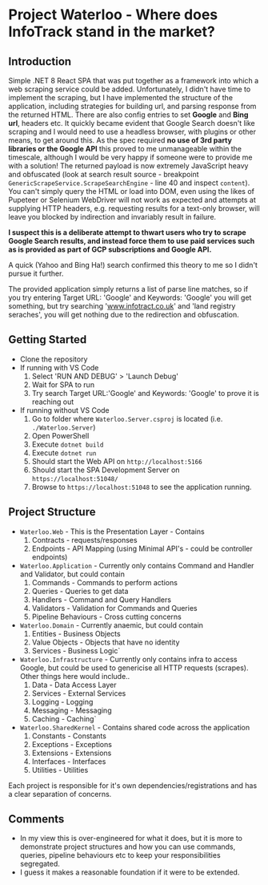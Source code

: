 # Project Waterloo - Where does InfoTrack stand in the market?

## Introduction
Simple .NET 8 React SPA that was put together as a framework into which a web scraping service could be added.
Unfortunately, I didn't have time to implement the scraping, but I have implemented the structure of the application, including
strategies for building url, and parsing response from the returned HTML. There are also config entries to set **Google** and **Bing url**, headers etc.
It quickly became evident that Google Search doesn't like scraping and I would need to use a headless browser, with plugins or other means, to get around this.
As the spec required **no use of 3rd party libraries or the Google API** this proved to me unmanageable within the timescale, although I would be very happy if someone were to provide me with a solution!
The returned payload is now extremely JavaScript heavy and obfuscated (look at search result source - breakpoint `GenericScrapeService.ScrapeSearchEngine` - line 40 and inspect `content`).
You can't simply query the HTML or load into DOM, even using the likes of Pupeteer or Selenium WebDriver will not work as expected and attempts at supplying HTTP headers,
e.g. requesting results for a text-only browser, will leave you blocked by indirection and invariably result in failure.

**I suspect this is a deliberate attempt to thwart users who try to scrape Google Search results, and instead force them to use paid services such as is provided as part of GCP subscriptions and Google API.** 

A quick (Yahoo and Bing Ha!) search confirmed this theory to me so I didn't pursue it further.

The provided application simply returns a list of parse line matches, so if you try entering Target URL: 'Google' and Keywords: 'Google' you will get something, but try searching 'www.infotract.co.uk' and 'land registry seraches', you will get nothing due to the redirection and obfuscation.

## Getting Started
- Clone the repository
- If running with VS Code
  1. Select 'RUN AND DEBUG' > 'Launch Debug'
  1. Wait for SPA to run
  1. Try search Target URL:'Google' and Keywords: 'Google' to prove it is reaching out
- If running without VS Code
  1. Go to folder where `Waterloo.Server.csproj` is located (i.e. `./Waterloo.Server`)
  1. Open PowerShell
  1. Execute `dotnet build`
  1. Execute `dotnet run`
  1. Should start the Web API on `http://localhost:5166`
  1. Should start the SPA Development Server on `https://localhost:51048/`
  1. Browse to `https://localhost:51048` to see the application running.

## Project Structure
- `Waterloo.Web` - This is the Presentation Layer - Contains
  1. Contracts - requests/responses
  1. Endpoints - API Mapping (using Minimal API's - could be controller endpoints)
- `Waterloo.Application` - Currently only contains Command and Handler and Validator, but could contain
  1. Commands - Commands to perform actions
  1. Queries - Queries to get data
  1. Handlers - Command and Query Handlers
  1. Validators - Validation for Commands and Queries
  1. Pipeline Behaviours - Cross cutting concerns
- `Waterloo.Domain` - Currently anaemic, but could contain
  1. Entities - Business Objects
  1. Value Objects - Objects that have no identity
  1. Services - Business Logic`
- `Waterloo.Infrastructure` - Currently only contains infra to access Google, but could be used to genericise all HTTP requests (scrapes). Other things here would include..
  1. Data - Data Access Layer
  1. Services - External Services
  1. Logging - Logging
  1. Messaging - Messaging
  1. Caching - Caching`
- `Waterloo.SharedKernel` - Contains shared code across the application
  1. Constants - Constants
  1. Exceptions - Exceptions
  1. Extensions - Extensions
  1. Interfaces - Interfaces
  1. Utilities - Utilities
	
Each project is responsible for it's own dependencies/registrations and has a clear separation of concerns.

## Comments
- In my view this is over-engineered for what it does, but it is more to demonstrate project structures and how you can use commands, queries, pipeline behaviours etc to keep your responsibilities segregated.
- I guess it makes a reasonable foundation if it were to be extended.
